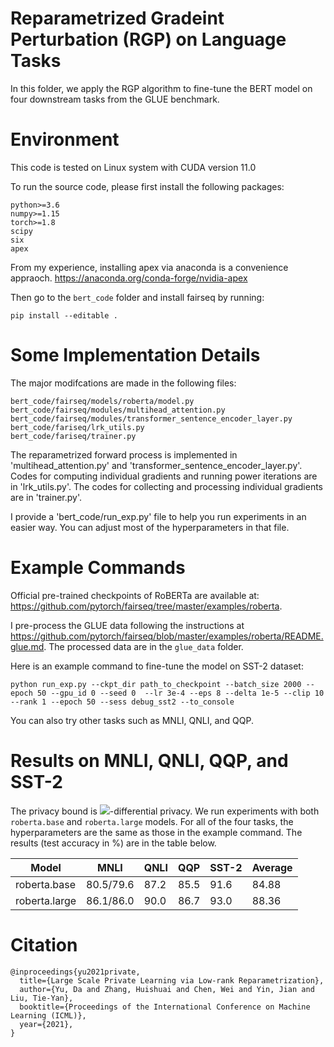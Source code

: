 # Reparametrized Gradeint Perturbation (RGP) on Language Tasks
In this folder, we apply the RGP algorithm to fine-tune the BERT model on four downstream tasks from the GLUE benchmark.


# Environment
This code is tested on Linux system with CUDA version 11.0

To run the source code, please first install the following packages:

```
python>=3.6
numpy>=1.15
torch>=1.8
scipy
six
apex
```

From my experience, installing apex via anaconda is a convenience appraoch. https://anaconda.org/conda-forge/nvidia-apex

Then go to the `bert_code` folder and install fairseq by running:

```
pip install --editable .
```

# Some Implementation Details

The major modifcations are made in the following files:
```
bert_code/fairseq/models/roberta/model.py
bert_code/fairseq/modules/multihead_attention.py
bert_code/fairseq/modules/transformer_sentence_encoder_layer.py
bert_code/fariseq/lrk_utils.py
bert_code/fariseq/trainer.py
```
The reparametrized forward process is implemented in 'multihead_attention.py' and 'transformer_sentence_encoder_layer.py'. Codes for computing individual gradients and running power iterations are in 'lrk_utils.py'. The codes for collecting and processing individual gradients are in 'trainer.py'.

I provide a 'bert_code/run_exp.py' file to help you run experiments in an easier way. You can adjust most of the hyperparameters in that file.




# Example Commands


Official pre-trained checkpoints of RoBERTa are available at: https://github.com/pytorch/fairseq/tree/master/examples/roberta. 

I pre-process the GLUE data following the instructions at https://github.com/pytorch/fairseq/blob/master/examples/roberta/README.glue.md. The processed data are in the `glue_data` folder. 


Here is an example command to fine-tune the model on SST-2 dataset:
```
python run_exp.py --ckpt_dir path_to_checkpoint --batch_size 2000 --epoch 50 --gpu_id 0 --seed 0  --lr 3e-4 --eps 8 --delta 1e-5 --clip 10 --rank 1 --epoch 50 --sess debug_sst2 --to_console
```

You can also try other tasks such as MNLI, QNLI, and QQP. 

# Results on MNLI, QNLI, QQP, and SST-2

The privacy bound is <img src="https://render.githubusercontent.com/render/math?math=(8 , 1e^{-5})">-differential privacy. We run experiments with both `roberta.base` and `roberta.large` models. For all of the four tasks, the hyperparameters are the same as those in the example command.  The results (test accuracy in %) are in the table below.

| Model    | 	MNLI | QNLI | QQP | SST-2 |    Average |                                                                                         
| -----------    |-----------    |  -----------  | ----------- | ----------- |----------- |
| roberta.base   | 	80.5/79.6	|   87.2  | 85.5 |    91.6  |   84.88 |
| roberta.large   | 86.1/86.0		|    90.0     |  86.7    | 93.0 |  88.36   |




# Citation

```
@inproceedings{yu2021private,
  title={Large Scale Private Learning via Low-rank Reparametrization},
  author={Yu, Da and Zhang, Huishuai and Chen, Wei and Yin, Jian and Liu, Tie-Yan},
  booktitle={Proceedings of the International Conference on Machine Learning (ICML)},
  year={2021},
}
```

